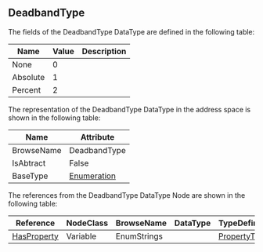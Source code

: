 <!-- datatype -->
## DeadbandType
<!-- end of description -->
The fields of the DeadbandType DataType are defined in the following table:  

|Name|Value| Description|
|---|---|---|
|None|0||
|Absolute|1||
|Percent|2||

The representation of the DeadbandType DataType in the address space is shown in the following table:  

|Name|Attribute|
|---|---|
|BrowseName|DeadbandType|
|IsAbtract|False|
|BaseType|[Enumeration](../../../Part3/DataTypes/Enumeration/readme.md)|

The references from the DeadbandType DataType Node are shown in the following table:  

|Reference|NodeClass|BrowseName|DataType|TypeDefinition|ModellingRule|
|---|---|---|---|---|---|
|[HasProperty](../../../Part3/ReferenceTypes/HasProperty/readme.md)|Variable|EnumStrings||[PropertyType](../../Part5/VariableTypes/PropertyType/readme.md)|[Mandatory](../../Objects/Mandatory/readme.md)|

